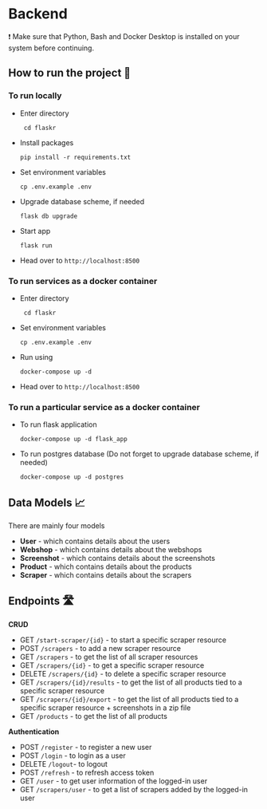 # Backend
❗ Make sure that Python, Bash and Docker Desktop is installed on your system before continuing.

## How to run the project 🏇
### To run locally

* Enter directory

    ``` cd flaskr```

* Install packages

    ```pip install -r requirements.txt```

* Set environment variables
    
    ```cp .env.example .env```

* Upgrade database scheme, if needed
    
    ```flask db upgrade```

* Start app

  ```flask run```

* Head over to `http://localhost:8500`


### To run services as a docker container

* Enter directory

    ``` cd flaskr```

* Set environment variables
    
    ```cp .env.example .env```

* Run using

    ```docker-compose up -d```

* Head over to `http://localhost:8500`

### To run **a particular service** as a docker container

* To run flask application

     ```docker-compose up -d flask_app  ```

* To run postgres database (Do not forget to upgrade database scheme, if needed)

    ```docker-compose up -d postgres  ```

## Data Models 📈

There are mainly four models 

* **User** - which contains details about the users
* **Webshop** - which contains details about the webshops
* **Screenshot** - which contains details about the screenshots
* **Product** - which contains details about the products
* **Scraper** - which contains details about the scrapers

## Endpoints 🛣️

**CRUD**
* GET `/start-scraper/{id}` - to start a specific scraper resource
* POST `/scrapers` - to add a new scraper resource
* GET `/scrapers` - to get the list of all scraper resources
* GET `/scrapers/{id}` - to get a specific scraper resource
* DELETE `/scrapers/{id}` - to delete a specific scraper resource
* GET `/scrapers/{id}/results` - to get the list of all products tied to a specific scraper resource
* GET `/scrapers/{id}/export` - to get the list of all products tied to a specific scraper resource + screenshots in a zip file
* GET `/products` - to get the list of all products

**Authentication**
* POST `/register` - to register a new user
* POST `/login` - to login as a user
* DELETE `/logout`- to logout
* POST `/refresh` - to refresh access token
* GET `/user` - to get user information of the logged-in user
* GET `/scrapers/user` - to get a list of scrapers added by the logged-in user
